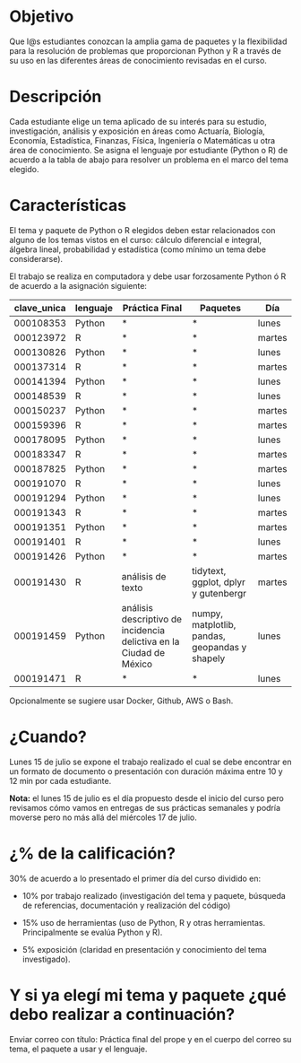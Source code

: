 # Objetivo

Que l@s estudiantes conozcan la amplia gama de paquetes y la flexibilidad para la resolución de problemas que proporcionan Python y R a través de su uso en las diferentes áreas de conocimiento revisadas en el curso.

# Descripción

Cada estudiante elige un tema aplicado de su interés para su estudio, investigación, análisis y exposición en áreas como Actuaría, Biología, Economía, Estadística, Finanzas, Física, Ingeniería o Matemáticas u otra área de conocimiento. Se asigna el lenguaje por estudiante (Python o R) de acuerdo a la tabla de abajo para resolver un problema en el marco del tema elegido.

# Características

El tema y paquete de Python o R elegidos deben estar relacionados con alguno de los temas vistos en el curso: cálculo diferencial e integral, álgebra lineal, probabilidad y estadística (como mínimo un tema debe considerarse).

El trabajo se realiza en computadora y debe usar forzosamente Python ó R de acuerdo a la asignación siguiente:

|clave_unica|lenguaje| Práctica Final|Paquetes|Día|
|-----------|--------|---------------|--------|----|
|000108353|Python|*|*|lunes|
|000123972|R|*|*|martes|
|000130826|Python|*|*|lunes|
|000137314|R|*|*|martes|
|000141394|Python|*|*|lunes|
|000148539|R|*|*|lunes|
|000150237|Python|*|*|martes|
|000159396|R|*|*|martes|
|000178095|Python|*|*|lunes|
|000183347|R|*|*|martes|
|000187825|Python|*|*|martes|
|000191070|R|*|*|lunes|
|000191294|Python|*|*|lunes|
|000191343|R|*|*|martes|
|000191351|Python|*|*|martes|
|000191401|R|*|*|lunes|
|000191426|Python|*|*|martes|
|000191430|R|análisis de texto|tidytext, ggplot, dplyr y gutenbergr|martes|
|000191459|Python|análisis descriptivo de incidencia delictiva en la Ciudad de México|numpy, matplotlib, pandas, geopandas y shapely|lunes|
|000191471|R|*|*|lunes|

Opcionalmente se sugiere usar Docker, Github, AWS o Bash.

# ¿Cuando?

Lunes 15 de julio se expone el trabajo realizado el cual se debe encontrar en un formato de documento o presentación con duración máxima entre 10 y 12 min por cada estudiante.

**Nota:** el lunes 15 de julio es el día propuesto desde el inicio del curso pero revisamos cómo vamos en entregas de sus prácticas semanales y podría moverse pero no más allá del miércoles 17 de julio.

# ¿% de la calificación?

30% de acuerdo a lo presentado el primer día del curso dividido en:

* 10% por trabajo realizado (investigación del tema y paquete, búsqueda de referencias, documentación y realización del código)

* 15% uso de herramientas (uso de Python, R y otras herramientas. Principalmente se evalúa Python y R).

* 5% exposición (claridad en presentación y conocimiento del tema investigado). 


# Y si ya elegí mi tema y paquete ¿qué debo realizar a continuación?

Enviar correo con título: Práctica final del prope y en el cuerpo del correo su tema, el paquete a usar y el lenguaje.
